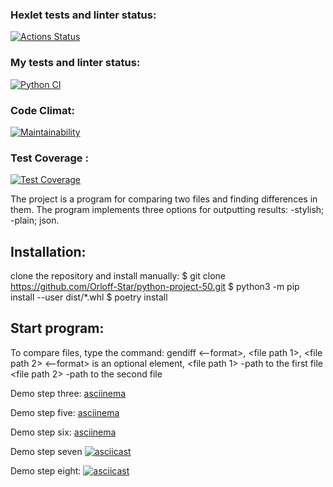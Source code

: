 ### Hexlet tests and linter status:

[![Actions Status](https://github.com/Orloff-Star/python-project-50/actions/workflows/hexlet-check.yml/badge.svg)](https://github.com/Orloff-Star/python-project-50/actions)    


### My tests and linter status:

[![Python CI](https://github.com/Orloff-Star/python-project-50/actions/workflows/project-check.yml/badge.svg)](https://github.com/Orloff-Star/python-project-50/actions/workflows/project-check.yml)


### Code Climat: 

[![Maintainability](https://api.codeclimate.com/v1/badges/33303850e645948fbe9d/maintainability)](https://codeclimate.com/github/Orloff-Star/python-project-50/maintainability)

### Test Coverage :
[![Test Coverage](https://api.codeclimate.com/v1/badges/33303850e645948fbe9d/test_coverage)](https://codeclimate.com/github/Orloff-Star/python-project-50/test_coverage)



The project is a program for comparing two files and finding differences in them.
The program implements three options for outputting results: 
-stylish;
-plain;
json.


## Installation:

clone the repository and install manually:
$ git clone https://github.com/Orloff-Star/python-project-50.git
$ python3 -m pip install --user dist/*.whl
$ poetry install


## Start program:
To compare files, type the command: gendiff <--format>, <file path 1>, <file path 2>
<--format> is an optional element,
<file path 1> -path to the first file
<file path 2> -path to the second file


Demo step three:
[asciinema](https://asciinema.org/a/Kk96Bjc9TA18qzJmJ37YDcn1z)

Demo step five:
[asciinema](https://asciinema.org/a/32qE0gZRMa7SQFBszURNmOxJf)

Demo step six:
[asciinema](https://asciinema.org/a/2mc3HV3iJBlVdOu9rkMlTakeE)

Demo step seven
[![asciicast](https://asciinema.org/a/m2o2xqFjmVyWV4q84Juajj8gK.svg)](https://asciinema.org/a/m2o2xqFjmVyWV4q84Juajj8gK)

Demo step eight:
[![asciicast](https://asciinema.org/a/BxpzAoVIZpvXvs3fjVvmtIpWf.svg)](https://asciinema.org/a/BxpzAoVIZpvXvs3fjVvmtIpWf)


